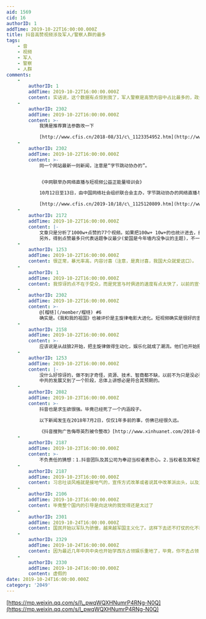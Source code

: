 ```yaml
---
aid: 1569
cid: 16
authorID: 1
addTime: 2019-10-22T16:00:00.000Z
title: 抖音高赞视频涉及军人/警察人群的最多
tags:
    - 音
    - 视频
    - 军人
    - 警察
    - 人群
comments:
    -
        authorID: 1
        addTime: 2019-10-22T16:00:00.000Z
        content: 实话说，这个数据有点惊到我了，军人警察是高赞内容中占比最多的，政务号和官媒号占据大半抖音高赞内容。
    -
        authorID: 2302
        addTime: 2019-10-22T16:00:00.000Z
        content: >-
            我猜是推荐算法参数改一下  

            [http://www.cfis.cn/2018-08/31/c\_1123354952.htm](http://www.cfis.cn/2018-08/31/c_1123354952.htm)
    -
        authorID: 2302
        addTime: 2019-10-22T16:00:00.000Z
        content: >-
            同一个网站最新一则新闻，注意是“字节跳动协办的”。


            《中网联举办网络直播与短视频公益正能量培训会》  

            10月12日至13日，由中国网络社会组织联合会主办，字节跳动协办的网络直播与短视频公益正能量培训会在石家庄举行,中网联秘书长赵晖出席开班式并致辞。开班式由中网联副秘书长张勇主持。  

            [http://www.cfis.cn/2019-10/18/c\_1125120809.htm](http://www.cfis.cn/2019-10/18/c_1125120809.htm)
    -
        authorID: 2172
        addTime: 2019-10-22T16:00:00.000Z
        content: |-
            文章只是分析了1000w+点赞的77个视频。如果把100w+ 10w+的也统计进去，结果不一定是这样。  
            另外，得到点赞最多只代表话题争议最少(爱国是今年墙内没争议的主题)，不一定代表关注最多。用户花在其他话题上的时间可能更多，但点赞分散。
    -
        authorID: 1253
        addTime: 2019-10-22T16:00:00.000Z
        content: 很正常，暴光率高，内容讨喜（注意，是真讨喜，我国大众就爱这口）。
    -
        authorID: 1
        addTime: 2019-10-22T16:00:00.000Z
        content: 我惊讶的点不在于受众，而是党宣与时俱进的速度有点太快了，以前的宣传方式生硬、古板、枯燥，现在居然这么接地气，也是刮目……
    -
        authorID: 2302
        addTime: 2019-10-22T16:00:00.000Z
        content: >-
            @[榴梿](/member/榴梿) #6
            确实是。《我和我的祖国》也被评价是主旋律电影大进化。短视频确实是很好的宣传媒体，特别适合不动脑子的受众。
    -
        authorID: 2158
        addTime: 2019-10-22T16:00:00.000Z
        content: >-
            应该说是从战狼2开始，把主旋律做得生动化，娱乐化就成了潮流。他们也开始把网文里的套路和短视频中的洗脑元素融入到主旋律宣传中，一边收紧审查和题材，一边吸取过去流行文化套路的模式创作出一批大众喜爱的“样板戏”。然后会发生什么，我就不得而知了。
    -
        authorID: 1253
        addTime: 2019-10-22T16:00:00.000Z
        content: |-
            没什么好惊讶的，做不到才奇怪，资源、技术、智商都不缺，以前不为只是没必要、不合适。  
            中共的发展又到了一个阶段，总体上讲想必是符合其预期的。
    -
        authorID: 2082
        addTime: 2019-10-23T16:00:00.000Z
        content: >-
            抖音也是求生欲很强。毕竟已经死了一个内涵段子。  

            以下新闻发生在2018年7月2日，仅仅1年多前的事，仿佛已经很久远。  

            《抖音搜狗广告侮辱英烈被令整改》[http://www.xinhuanet.com/2018-07/02/c\_1123063231.htm](http://www.xinhuanet.com/2018-07/02/c_1123063231.htm)
    -
        authorID: 2187
        addTime: 2019-10-23T16:00:00.000Z
        content: >-
            不负责任的猜想：1.抖音团队及其公司为奉迎当权者表忠心。2.当权者及其喉舌要求各大平台提高官媒的涉政内容权重。3.大众将点赞转发评论等网络参与行为是为爱国的提现，以此抒发爱国情感避免压抑。4.大众向其社交圈展现其具有爱国的内涵，追求获取他人认同。5.大小v蹭热点获取更多关注度以及增、加所营运账户的爱国属性。
    -
        authorID: 2187
        addTime: 2019-10-23T16:00:00.000Z
        content: 习总吐谈风格就是接地气的，宣传方式改革或者说其中改革派出头，以及对网络生活全方位的渗透也在情理之中。
    -
        authorID: 2106
        addTime: 2019-10-23T16:00:00.000Z
        content: 毕竟整个国内的引导是向这块的我觉得还是太过了
    -
        authorID: 2301
        addTime: 2019-10-24T16:00:00.000Z
        content: 国民开始以军队为骄傲，越来越军国主义化了。这样下去还不打仗的化不就要走苏联的老路了吗。。
    -
        authorID: 2329
        addTime: 2019-10-24T16:00:00.000Z
        content: 因为最近几年中共中央也开始学西方占领娱乐重地了，毕竟，你不去占领，敌人就会去占领
    -
        authorID: 2330
        addTime: 2019-10-24T16:00:00.000Z
        content: 虚假的
date: 2019-10-24T16:00:00.000Z
category: '2049'
---
```


[https://mp.weixin.qq.com/s/l\_pwqWQXHNumrP4RNg-N0Q](https://mp.weixin.qq.com/s/l_pwqWQXHNumrP4RNg-N0Q)
